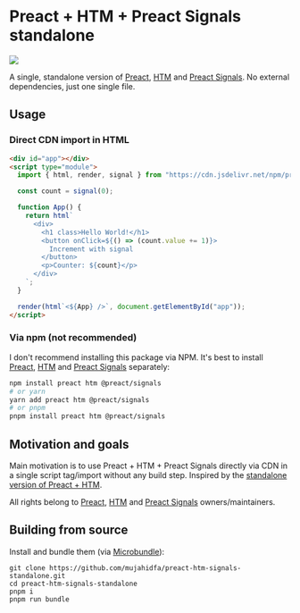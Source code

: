 # Preact + HTM + Preact Signals standalone
[![](https://data.jsdelivr.com/v1/package/npm/preact-htm-signals-standalone/badge)](https://www.jsdelivr.com/package/npm/preact-htm-signals-standalone)

A single, standalone version of [Preact](https://github.com/preactjs/preact), [HTM](https://github.com/developit/htm) and [Preact Signals](https://github.com/preactjs/signals). No external dependencies, just one single file.

## Usage
### Direct CDN import in HTML
```html
<div id="app"></div>
<script type="module">
  import { html, render, signal } from "https://cdn.jsdelivr.net/npm/preact-htm-signals-standalone/dist/standalone.js";

  const count = signal(0);

  function App() {
    return html`
      <div>
        <h1 class>Hello World!</h1>
        <button onClick=${() => (count.value += 1)}>
          Increment with signal
        </button>
        <p>Counter: ${count}</p>
      </div>
    `;
  }

  render(html`<${App} />`, document.getElementById("app"));
</script>
```
### Via npm (not recommended)
I don't recommend installing this package via NPM. It's best to install [Preact](https://github.com/preactjs/preact), [HTM](https://github.com/developit/htm) and [Preact Signals](https://github.com/preactjs/signals) separately:
```sh
npm install preact htm @preact/signals
# or yarn
yarn add preact htm @preact/signals
# or pnpm
pnpm install preact htm @preact/signals
```

## Motivation and goals

Main motivation is to use Preact + HTM + Preact Signals directly via CDN in a single script tag/import without any build step. Inspired by the [standalone version of Preact + HTM](https://github.com/developit/htm#installation).

All rights belong to [Preact](https://github.com/preactjs/preact), [HTM](https://github.com/developit/htm) and [Preact Signals](https://github.com/preactjs/signals) owners/maintainers.

## Building from source
Install and bundle them (via [Microbundle](https://github.com/developit/microbundle)):
```
git clone https://github.com/mujahidfa/preact-htm-signals-standalone.git
cd preact-htm-signals-standalone
pnpm i
pnpm run bundle
```
